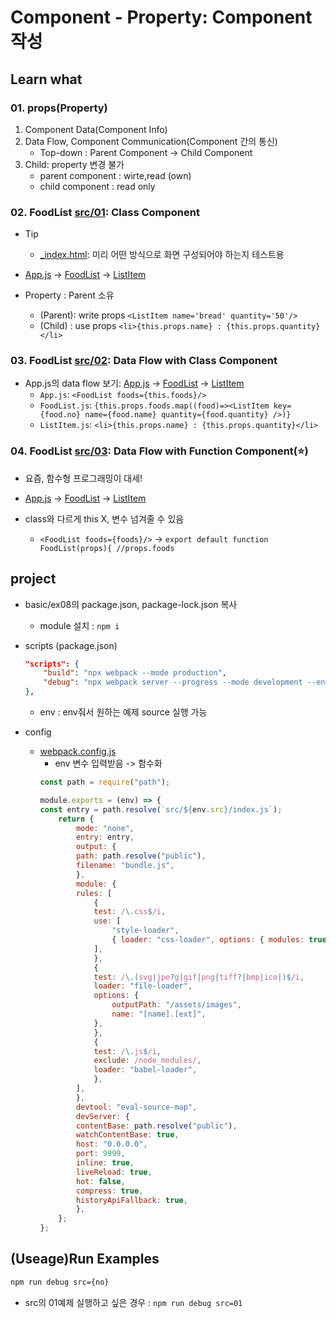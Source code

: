 # Component - Property: Component 작성

## Learn what

### 01. props(Property)

1. Component Data(Component Info)
2.  Data Flow, Component Communication(Component 간의 통신)
    * Top-down : Parent Component -> Child Component
3. Child: property 변경 불가
    * parent component : wirte,read (own)
    * child component : read only

### 02. FoodList [src/01](src/01): Class Component

* Tip
    * [_index.html](public/_index.html): 미리 어떤 방식으로 화면 구성되어야 하는지 테스트용

* [App.js](src/01/App.js) -> [FoodList](src/01/FoodList.js) -> [ListItem](src/01/ListItem.js)

* Property : Parent 소유
    * (Parent): write props ```<ListItem name='bread' quantity='50'/>```
    * (Child) : use props ```<li>{this.props.name} : {this.props.quantity}</li>```

### 03. FoodList [src/02](src/02): Data Flow with Class Component

* App.js의 data flow 보기: [App.js](src/02/App.js) -> [FoodList](src/02/FoodList.js) -> [ListItem](src/02/ListItem.js)
    * ```App.js```: ```<FoodList foods={this.foods}/>```
    * ```FoodList.js```: ```{this.props.foods.map((food)=><ListItem key={food.no} name={food.name} quantity={food.quantity} />)}```
    * ```ListItem.js```: ```<li>{this.props.name} : {this.props.quantity}</li>```

### 04. FoodList [src/03](src/03): Data Flow with Function Component(:star:)

* 요즘, 함수형 프로그래밍이 대세!

* [App.js](src/03/App.js) -> [FoodList](src/03/FoodList.js) -> [ListItem](src/03/ListItem.js)

* class와 다르게 this X, 변수 넘겨줄 수 있음
    * ```<FoodList foods={foods}/>``` -> ```export default function FoodList(props){ //props.foods```

## project

* basic/ex08의 package.json, package-lock.json 복사
    * module 설치 : ```npm i```

* scripts (package.json)
    ```json
    "scripts": {
        "build": "npx webpack --mode production",
        "debug": "npx webpack server --progress --mode development --env"
    },
    ```
    * env : env줘서 원하는 예제 source 실행 가능
* config
    * [webpack.config.js](webpack.config.js)
        * env 변수 입력받음 -> 함수화
        ```js
        const path = require("path");

        module.exports = (env) => {
        const entry = path.resolve(`src/${env.src}/index.js`);
            return {
                mode: "none",
                entry: entry,
                output: {
                path: path.resolve("public"),
                filename: "bundle.js",
                },
                module: {
                rules: [
                    {
                    test: /\.css$/i,
                    use: [
                        "style-loader",
                        { loader: "css-loader", options: { modules: true } },
                    ],
                    },
                    {
                    test: /\.(svg|jpe?g|gif|png|tiff?|bmp|ico|)$/i,
                    loader: "file-loader",
                    options: {
                        outputPath: "/assets/images",
                        name: "[name].[ext]",
                    },
                    },
                    {
                    test: /\.js$/i,
                    exclude: /node_modules/,
                    loader: "babel-loader",
                    },
                ],
                },
                devtool: "eval-source-map",
                devServer: {
                contentBase: path.resolve("public"),
                watchContentBase: true,
                host: "0.0.0.0",
                port: 9999,
                inline: true,
                liveReload: true,
                hot: false,
                compress: true,
                historyApiFallback: true,
                },
            };
        };
        ```

## (Useage)Run Examples

```bash
npm run debug src={no}
```
* src의 01예제 실행하고 싶은 경우 : ```npm run debug src=01```
 